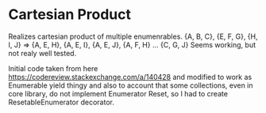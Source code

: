 # Cartesian Product
Realizes cartesian product of multiple enumenrables.
{A, B, C}, {E, F, G}, {H, I, J} => {A, E, H}, {A, E, I}, {A, E, J}, {A, F, H} ... {C, G, J}
Seems working, but not realy well tested.

Initial code taken from here https://codereview.stackexchange.com/a/140428 and modified to work as Enumerable yield thingy and also to account that some collections, even in core library, do not implement Enumerator Reset, so I had to create ResetableEnumerator decorator.
